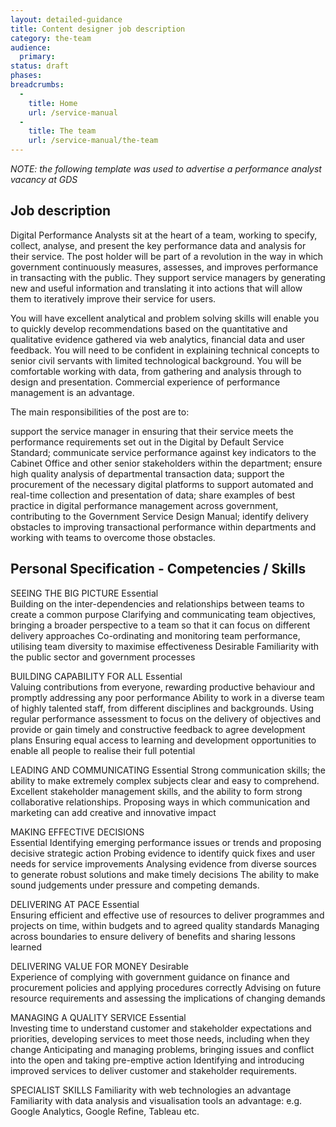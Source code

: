 ```yaml
---
layout: detailed-guidance
title: Content designer job description
category: the-team
audience:
  primary:
status: draft
phases:
breadcrumbs:
  -
    title: Home
    url: /service-manual
  -
    title: The team
    url: /service-manual/the-team
---
```


*NOTE: the following template was used to advertise a performance analyst vacancy at GDS*

## Job description

Digital Performance Analysts sit at the heart of a team, working to specify, collect, analyse, and present the 
key performance data and analysis for their service.  The post holder will be part of a revolution in the way 
in which government continuously measures, assesses, and improves performance in transacting with the public. 
They support service managers by generating new and useful information and translating it into actions that 
will allow them to iteratively improve their service for users.

You will have excellent analytical and problem solving skills will enable you to quickly develop recommendations 
based on the quantitative and qualitative evidence gathered via web analytics, financial data and user feedback. 
You will need to be confident in explaining technical concepts to senior civil servants with limited technological 
background. You will be comfortable working with data, from gathering and analysis through to design and 
presentation. Commercial experience of performance management is an advantage. 

The main responsibilities of the post are to:

support the service manager in ensuring that their service meets the performance requirements set out in the 
Digital by Default Service Standard;
communicate service performance against key indicators to the Cabinet Office and other senior stakeholders within 
the department;
ensure high quality analysis of departmental transaction data;
support the procurement of the necessary digital platforms to support automated and real-time collection and 
presentation of data;
share examples of best practice in digital performance management across government, contributing to the 
Government Service Design Manual;
identify delivery obstacles to improving transactional performance within departments and working with teams 
to overcome those obstacles.

## Personal Specification - Competencies / Skills 

SEEING THE BIG PICTURE
Essential  					
Building on the inter-dependencies and relationships between teams to create a common purpose
Clarifying and communicating team objectives, bringing a broader perspective to a team so that it can focus on different delivery approaches
Co-ordinating and monitoring team performance, utilising team diversity to maximise effectiveness
Desirable
Familiarity with the public sector and government processes

BUILDING CAPABILITY FOR ALL
Essential						
Valuing contributions from everyone, rewarding productive behaviour and promptly addressing any poor performance
Ability to work in a diverse team of highly talented staff, from different disciplines and backgrounds.
Using regular performance assessment to focus on the delivery of objectives and provide or gain timely and constructive feedback to agree development plans
Ensuring equal access to learning and development opportunities to enable all people to realise their full potential
							
LEADING AND COMMUNICATING
Essential
Strong communication skills; the ability to make extremely complex subjects clear and easy to comprehend.
Excellent stakeholder management skills, and the ability to form strong collaborative relationships.
Proposing ways in which communication and marketing can add creative and innovative impact

MAKING EFFECTIVE DECISIONS	
Essential
Identifying emerging performance issues or trends and proposing decisive strategic action
Probing evidence to identify quick fixes and user needs for service improvements
Analysing evidence from diverse sources to generate robust solutions and make timely decisions
The ability to make sound judgements under pressure and competing demands.

DELIVERING AT PACE
Essential							
Ensuring efficient and effective use of resources to deliver programmes and projects on time, within budgets and to agreed quality standards
Managing across boundaries to ensure delivery of benefits and sharing lessons learned
							
DELIVERING VALUE FOR MONEY
Desirable	 	 	 					
Experience of complying with government guidance on finance and procurement policies and applying procedures correctly
Advising on future resource requirements and assessing the implications of changing demands

MANAGING A QUALITY SERVICE
Essential										
Investing time to understand customer and stakeholder expectations and priorities, developing services to meet those needs, including when they change
Anticipating and managing problems, bringing issues and conflict into the open and taking pre-emptive action
Identifying and introducing improved services to deliver customer and stakeholder requirements.

SPECIALIST SKILLS
Familiarity with web technologies an advantage
Familiarity with data analysis and visualisation tools an advantage: e.g. Google Analytics, Google Refine, Tableau etc.
